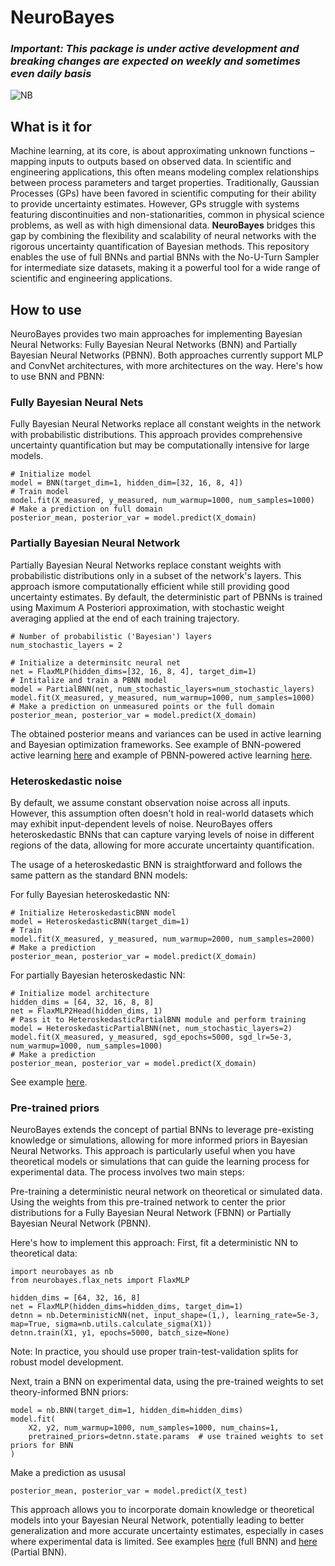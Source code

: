 # NeuroBayes

### *Important: This package is under active development and breaking changes are expected on weekly and sometimes even daily basis*

![NB](https://github.com/user-attachments/assets/cdf07f65-6407-4d28-9fab-de5eb6424489)

## What is it for
Machine learning, at its core, is about approximating unknown functions – mapping inputs to outputs based on observed data. In scientific and engineering applications, this often means modeling complex relationships between process parameters and target properties. Traditionally, Gaussian Processes (GPs) have been favored in scientific computing for their ability to provide uncertainty estimates. However, GPs struggle with systems featuring discontinuities and non-stationarities, common in physical science problems, as well as with high dimensional data. **NeuroBayes** bridges this gap by combining the flexibility and scalability of neural networks with the rigorous uncertainty quantification of Bayesian methods. This repository enables the use of full BNNs and partial BNNs with the No-U-Turn Sampler for intermediate size datasets, making it a powerful tool for a wide range of scientific and engineering applications.


## How to use
NeuroBayes provides two main approaches for implementing Bayesian Neural Networks: Fully Bayesian Neural Networks (BNN) and Partially Bayesian Neural Networks (PBNN). Both approaches currently support MLP and ConvNet architectures, with more architectures on the way. Here's how to use BNN and PBNN:

### Fully Bayesian Neural Nets
Fully Bayesian Neural Networks replace all constant weights in the network with probabilistic distributions. This approach provides comprehensive uncertainty quantification but may be computationally intensive for large models.

```python3
# Initialize model
model = BNN(target_dim=1, hidden_dim=[32, 16, 8, 4])
# Train model
model.fit(X_measured, y_measured, num_warmup=1000, num_samples=1000)
# Make a prediction on full domain
posterior_mean, posterior_var = model.predict(X_domain)
```

### Partially Bayesian Neural Network
Partially Bayesian Neural Networks replace constant weights with probabilistic distributions only in a subset of the network's layers. This approach ismore computationally efficient while still providing good uncertainty estimates. By default, the deterministic part of PBNNs is trained using Maximum A Posteriori approximation, with stochastic weight averaging applied at the end of each training trajectory.

```python3
# Number of probabilistic ('Bayesian') layers
num_stochastic_layers = 2

# Initialize a determinsitc neural net
net = FlaxMLP(hidden_dims=[32, 16, 8, 4], target_dim=1)
# Intitalize and train a PBNN model
model = PartialBNN(net, num_stochastic_layers=num_stochastic_layers)
model.fit(X_measured, y_measured, num_warmup=1000, num_samples=1000)
# Make a prediction on unmeasured points or the full domain
posterior_mean, posterior_var = model.predict(X_domain)
```

The obtained posterior means and variances can be used in active learning and Bayesian optimization frameworks. See example of BNN-powered active learning [here](https://github.com/ziatdinovmax/NeuroBayes/blob/main/examples/bnn_example1d.ipynb) and example of PBNN-powered active learning [here](https://github.com/ziatdinovmax/NeuroBayes/blob/main/examples/pbnn_example1d.ipynb).
    
### Heteroskedastic noise
By default, we assume constant observation noise across all inputs. However, this assumption often doesn't hold in real-world datasets which may exhibit input-dependent levels of noise. NeuroBayes offers heteroskedastic BNNs that can capture varying levels of noise in different regions of the data, allowing for more accurate uncertainty quantification.

The usage of a heteroskedastic BNN is straightforward and follows the same pattern as the standard BNN models:

For fully Bayesian heteroskedastic NN:
```python3
# Initialize HeteroskedasticBNN model
model = HeteroskedasticBNN(target_dim=1)
# Train
model.fit(X_measured, y_measured, num_warmup=2000, num_samples=2000)
# Make a prediction
posterior_mean, posterior_var = model.predict(X_domain)
```

For partially Bayesian heteroskedastic NN:
```python3
# Initialize model architecture
hidden_dims = [64, 32, 16, 8, 8]
net = FlaxMLP2Head(hidden_dims, 1)
# Pass it to HeteroskedasticPartialBNN module and perform training
model = HeteroskedasticPartialBNN(net, num_stochastic_layers=2)
model.fit(X_measured, y_measured, sgd_epochs=5000, sgd_lr=5e-3, num_warmup=1000, num_samples=1000)
# Make a prediction
posterior_mean, posterior_var = model.predict(X_domain)
```

See example [here](https://github.com/ziatdinovmax/NeuroBayes/blob/main/examples/heteroskedastic.ipynb).

### Pre-trained priors
NeuroBayes extends the concept of partial BNNs to leverage pre-existing knowledge or simulations, allowing for more informed priors in Bayesian Neural Networks. This approach is particularly useful when you have theoretical models or simulations that can guide the learning process for experimental data.
The process involves two main steps:

Pre-training a deterministic neural network on theoretical or simulated data.
Using the weights from this pre-trained network to center the prior distributions for a Fully Bayesian Neural Network (FBNN) or Partially Bayesian Neural Network (PBNN).

Here's how to implement this approach:
First, fit a deterministic NN to theoretical data:
```python3
import neurobayes as nb
from neurobayes.flax_nets import FlaxMLP

hidden_dims = [64, 32, 16, 8]
net = FlaxMLP(hidden_dims=hidden_dims, target_dim=1)
detnn = nb.DeterministicNN(net, input_shape=(1,), learning_rate=5e-3, map=True, sigma=nb.utils.calculate_sigma(X1))
detnn.train(X1, y1, epochs=5000, batch_size=None)
```

Note: In practice, you should use proper train-test-validation splits for robust model development.

Next, train a BNN on experimental data, using the pre-trained weights to set theory-informed BNN priors:

```python3
model = nb.BNN(target_dim=1, hidden_dim=hidden_dims)
model.fit(
    X2, y2, num_warmup=1000, num_samples=1000, num_chains=1,
    pretrained_priors=detnn.state.params  # use trained weights to set priors for BNN
)
```

Make a prediction as ususal
```python3
posterior_mean, posterior_var = model.predict(X_test)
```

This approach allows you to incorporate domain knowledge or theoretical models into your Bayesian Neural Network, potentially leading to better generalization and more accurate uncertainty estimates, especially in cases where experimental data is limited. See examples [here](https://github.com/ziatdinovmax/NeuroBayes/blob/main/examples/pretrained_priors.ipynb) (full BNN) and [here](https://github.com/ziatdinovmax/NeuroBayes/blob/main/examples/pretrained_priors_partial.ipynb) (Partial BNN).
